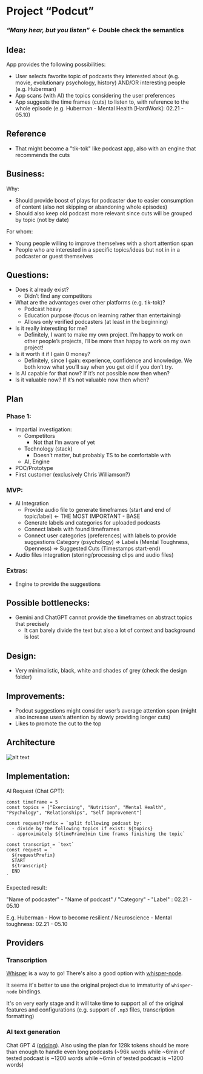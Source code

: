 # Project “Podcut”

### _“Many hear, but you listen”_ <- Double check the semantics

## Idea:

App provides the following possibilities:

- User selects favorite topic of podcasts they interested about (e.g. movie, evolutionary psychology, history) AND/OR interesting people (e.g. Huberman)
- App scans (with AI) the topics considering the user preferences
- App suggests the time frames (cuts) to listen to, with reference to the whole episode (e.g. Huberman - Mental Health [HardWork]: 02.21 - 05.10)

## Reference

- That might become a "tik-tok" like podcast app, also with an engine that recommends the cuts

## Business:

Why:

- Should provide boost of plays for podcaster due to easier consumption of content (also not skipping or abandoning whole episodes)
- Should also keep old podcast more relevant since cuts will be grouped by topic (not by date)

For whom:

- Young people willing to improve themselves with a short attention span
- People who are interested in a specific topics/ideas but not in in a podcaster or guest themselves

## Questions:

- Does it already exist?
  - Didn’t find any competitors
- What are the advantages over other platforms (e.g. tik-tok)?
  - Podcast heavy
  - Education purpose (focus on learning rather than entertaining)
  - Allows only verified podcasters (at least in the beginning)
- Is it really interesting for me?
  - Definitely, I want to make my own project. I’m happy to work on other people’s projects, I’ll be more than happy to work on my own project!
- Is it worth it if I gain 0 money?
  - Definitely, since I gain: experience, confidence and knowledge. We both know what you’ll say when you get old if you don’t try.
- Is AI capable for that now? If it’s not possible now then when?
- Is it valuable now? If it’s not valuable now then when?

## Plan

### Phase 1:

- Impartial investigation:
  - Competitors
    - Not that I’m aware of yet
  - Technology (stack)
    - Doesn’t matter, but probably TS to be comfortable with
  - AI, Engine
- POC/Prototype
- First customer (exclusively Chris Williamson?)

### MVP:

- AI Integration
  - Provide audio file to generate timeframes (start and end of topic/label) <- THE MOST IMPORTANT - BASE
  - Generate labels and categories for uploaded podcasts
  - Connect labels with found timeframes
  - Connect user categories (preferences) with labels to provide suggestions
    Category (psychology) => Labels (Mental Toughness, Openness) => Suggested Cuts (Timestamps start-end)
- Audio files integration (storing/processing clips and audio files)

### Extras:

- Engine to provide the suggestions

## Possible bottlenecks:

- Gemini and ChatGPT cannot provide the timeframes on abstract topics that precisely
  - It can barely divide the text but also a lot of context and background is lost

## Design:

- Very minimalistic, black, white and shades of grey (check the design folder)

## Improvements:

- Podcut suggestions might consider user’s average attention span (might also increase uses’s attention by slowly providing longer cuts)
- Likes to promote the cut to the top

## Architecture

![alt text](image.png)

## Implementation:

AI Request (Chat GPT):

```TS
const timeFrame = 5
const topics = ["Exercising", "Nutrition", "Mental Health", "Psychology", "Relationships", "Self Improvement"]

const requestPrefix = `split following podcast by:
  - divide by the following topics if exist: ${topics}
  - approximately ${timeFrame}min time frames finishing the topic`

const transcript = `text`
const request = `
  ${requestPrefix}
  START
  ${transcript}
  END
`
```

Expected result:

"Name of podcaster" - "Name of podcast" / "Category" - "Label" : 02.21 - 05.10

E.g. Huberman - How to become resilient / Neuroscience - Mental toughness: 02.21 - 05.10

## Providers

### Transcription

[Whisper](https://github.com/openai/whisper) is a way to go! There's also a good option with [whisper-node](https://github.com/ariym/whisper-node?tab=readme-ov-file#whisper-node).

It seems it's better to use the original project due to immaturity of `whisper-node` bindings.

It's on very early stage and it will take time to support all of the original features and configurations (e.g. support of `.mp3` files, transcription formatting)

### AI text generation

Chat GPT 4 ([pricing](https://help.openai.com/en/articles/7127956-how-much-does-gpt-4-cost)). Also using the plan for 128k tokens should be more than enough to handle even long podcasts (~96k words while ~6min of tested podcast is ~1200 words while ~6min of tested podcast is ~1200 words)
